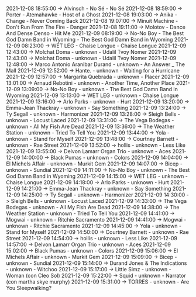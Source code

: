 2021-12-08 18:55:00 -> Alvinsch - No Sé - No Sé
2021-12-08 18:59:00 -> Porter - Atemahawke - Host of a Ghost
2021-12-08 19:03:00 -> Anika - Change - Never Coming Back
2021-12-08 19:07:00 -> Minuit Machine - Don't Run From The Fire - Danger
2021-12-08 19:11:00 -> Molotov - Dance And Dense Denso - Hit Me
2021-12-09 08:19:00 -> No-No Boy - The Best God Damn Band in Wyoming - The Best God Damn Band in Wyoming
2021-12-09 08:23:00 -> WET LEG - Chaise Longue - Chaise Longue
2021-12-09 12:43:00 -> Molchat Doma - unknown - Udalil Tvoy Nomer
2021-12-09 12:43:00 -> Molchat Doma - unknown - Udalil Tvoy Nomer
2021-12-09 12:48:00 -> Marco Antonio Aranibar Durand - unknown - An Answer _ The Mall
2021-12-09 12:52:00 -> Hante. - unknown - Waiting for a Hurricane
2021-12-09 12:57:00 -> Margarita Quebrada - unknown - Placer
2021-12-09 13:01:00 -> Arnaud Rebotini - unknown - Another Time, Another Place
2021-12-09 13:09:00 -> No-No Boy - unknown - The Best God Damn Band in Wyoming
2021-12-09 13:13:00 -> WET LEG - unknown - Chaise Longue
2021-12-09 13:16:00 -> Arlo Parks - unknown - Hurt
2021-12-09 13:20:00 -> Emma-Jean Thackray - unknown - Say Something
2021-12-09 13:24:00 -> Ty Segall - unknown - Harmonizer
2021-12-09 13:28:00 -> Sleigh Bells - unknown - Locust Laced
2021-12-09 13:31:00 -> The Vega Bodegas - unknown - All My Fish Are Dead
2021-12-09 13:36:00 -> The Weather Station - unknown - Tried To Tell You
2021-12-09 13:44:00 -> Yola - unknown - Stand for Myself
2021-12-09 13:48:00 -> Courtney Barnett - unknown - Rae Street
2021-12-09 13:52:00 -> hollis - unknown - Less Like
2021-12-09 13:55:00 -> Delvon Lamarr Organ Trio - unknown - Aces
2021-12-09 14:00:00 -> Black Pumas - unknown - Colors
2021-12-09 14:04:00 -> El Michels Affair - unknown - Murkit Gem
2021-12-09 14:07:00 -> Bicep - unknown - Sundial
2021-12-09 14:11:00 -> No-No Boy - unknown - The Best God Damn Band in Wyoming
2021-12-09 14:15:00 -> WET LEG - unknown - Chaise Longue
2021-12-09 14:18:00 -> Arlo Parks - unknown - Hurt
2021-12-09 14:21:00 -> Emma-Jean Thackray - unknown - Say Something
2021-12-09 14:25:00 -> Ty Segall - unknown - Harmonizer
2021-12-09 14:30:00 -> Sleigh Bells - unknown - Locust Laced
2021-12-09 14:33:00 -> The Vega Bodegas - unknown - All My Fish Are Dead
2021-12-09 14:38:00 -> The Weather Station - unknown - Tried To Tell You
2021-12-09 14:41:00 -> Mogwai - unknown - Ritchie Sacramento
2021-12-09 14:41:00 -> Mogwai - unknown - Ritchie Sacramento
2021-12-09 14:45:00 -> Yola - unknown - Stand for Myself
2021-12-09 14:50:00 -> Courtney Barnett - unknown - Rae Street
2021-12-09 14:54:00 -> hollis - unknown - Less Like
2021-12-09 14:57:00 -> Delvon Lamarr Organ Trio - unknown - Aces
2021-12-09 15:02:00 -> Black Pumas - unknown - Colors
2021-12-09 15:06:00 -> El Michels Affair - unknown - Murkit Gem
2021-12-09 15:09:00 -> Bicep - unknown - Sundial
2021-12-09 15:14:00 -> Durand Jones & The Indications - unknown - Witchoo
2021-12-09 15:17:00 -> Little Simz - unknown - Woman (con Cleo Sol)
2021-12-09 15:22:00 -> Squid - unknown - Narrator (con martha skye murphy)
2021-12-09 15:31:00 -> TORRES - unknown - Are You Sleepwalking?
